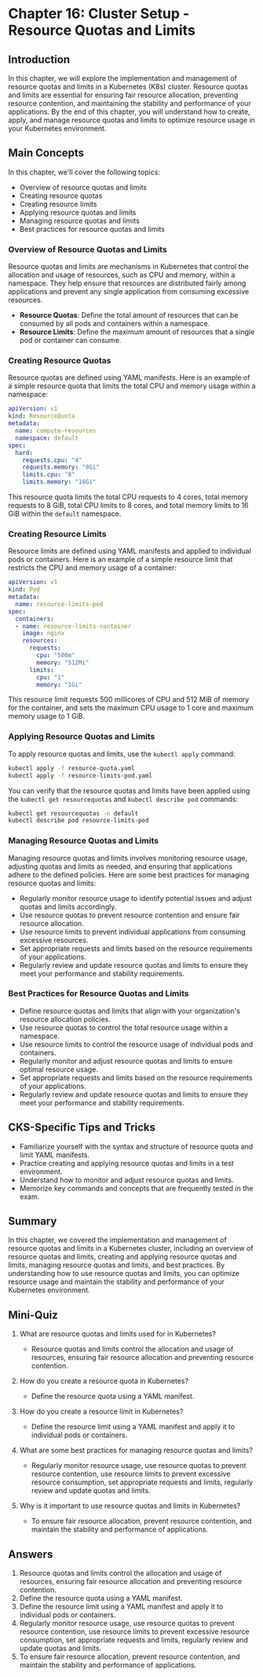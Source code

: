 # Chapter 16: Cluster Setup - Resource Quotas and Limits

## Introduction

In this chapter, we will explore the implementation and management of resource quotas and limits in a Kubernetes (K8s) cluster. Resource quotas and limits are essential for ensuring fair resource allocation, preventing resource contention, and maintaining the stability and performance of your applications. By the end of this chapter, you will understand how to create, apply, and manage resource quotas and limits to optimize resource usage in your Kubernetes environment.

## Main Concepts

In this chapter, we'll cover the following topics:
- Overview of resource quotas and limits
- Creating resource quotas
- Creating resource limits
- Applying resource quotas and limits
- Managing resource quotas and limits
- Best practices for resource quotas and limits

### Overview of Resource Quotas and Limits

Resource quotas and limits are mechanisms in Kubernetes that control the allocation and usage of resources, such as CPU and memory, within a namespace. They help ensure that resources are distributed fairly among applications and prevent any single application from consuming excessive resources.

- **Resource Quotas**: Define the total amount of resources that can be consumed by all pods and containers within a namespace.
- **Resource Limits**: Define the maximum amount of resources that a single pod or container can consume.

### Creating Resource Quotas

Resource quotas are defined using YAML manifests. Here is an example of a simple resource quota that limits the total CPU and memory usage within a namespace:

```yaml
apiVersion: v1
kind: ResourceQuota
metadata:
  name: compute-resources
  namespace: default
spec:
  hard:
    requests.cpu: "4"
    requests.memory: "8Gi"
    limits.cpu: "8"
    limits.memory: "16Gi"
```

This resource quota limits the total CPU requests to 4 cores, total memory requests to 8 GiB, total CPU limits to 8 cores, and total memory limits to 16 GiB within the `default` namespace.

### Creating Resource Limits

Resource limits are defined using YAML manifests and applied to individual pods or containers. Here is an example of a simple resource limit that restricts the CPU and memory usage of a container:

```yaml
apiVersion: v1
kind: Pod
metadata:
  name: resource-limits-pod
spec:
  containers:
  - name: resource-limits-container
    image: nginx
    resources:
      requests:
        cpu: "500m"
        memory: "512Mi"
      limits:
        cpu: "1"
        memory: "1Gi"
```

This resource limit requests 500 millicores of CPU and 512 MiB of memory for the container, and sets the maximum CPU usage to 1 core and maximum memory usage to 1 GiB.

### Applying Resource Quotas and Limits

To apply resource quotas and limits, use the `kubectl apply` command:

```sh
kubectl apply -f resource-quota.yaml
kubectl apply -f resource-limits-pod.yaml
```

You can verify that the resource quotas and limits have been applied using the `kubectl get resourcequotas` and `kubectl describe pod` commands:

```sh
kubectl get resourcequotas -n default
kubectl describe pod resource-limits-pod
```

### Managing Resource Quotas and Limits

Managing resource quotas and limits involves monitoring resource usage, adjusting quotas and limits as needed, and ensuring that applications adhere to the defined policies. Here are some best practices for managing resource quotas and limits:

- Regularly monitor resource usage to identify potential issues and adjust quotas and limits accordingly.
- Use resource quotas to prevent resource contention and ensure fair resource allocation.
- Use resource limits to prevent individual applications from consuming excessive resources.
- Set appropriate requests and limits based on the resource requirements of your applications.
- Regularly review and update resource quotas and limits to ensure they meet your performance and stability requirements.

### Best Practices for Resource Quotas and Limits

- Define resource quotas and limits that align with your organization's resource allocation policies.
- Use resource quotas to control the total resource usage within a namespace.
- Use resource limits to control the resource usage of individual pods and containers.
- Regularly monitor and adjust resource quotas and limits to ensure optimal resource usage.
- Set appropriate requests and limits based on the resource requirements of your applications.
- Regularly review and update resource quotas and limits to ensure they meet your performance and stability requirements.

## CKS-Specific Tips and Tricks

- Familiarize yourself with the syntax and structure of resource quota and limit YAML manifests.
- Practice creating and applying resource quotas and limits in a test environment.
- Understand how to monitor and adjust resource quotas and limits.
- Memorize key commands and concepts that are frequently tested in the exam.

## Summary

In this chapter, we covered the implementation and management of resource quotas and limits in a Kubernetes cluster, including an overview of resource quotas and limits, creating and applying resource quotas and limits, managing resource quotas and limits, and best practices. By understanding how to use resource quotas and limits, you can optimize resource usage and maintain the stability and performance of your Kubernetes environment.

## Mini-Quiz

1. What are resource quotas and limits used for in Kubernetes?
   - Resource quotas and limits control the allocation and usage of resources, ensuring fair resource allocation and preventing resource contention.

2. How do you create a resource quota in Kubernetes?
   - Define the resource quota using a YAML manifest.

3. How do you create a resource limit in Kubernetes?
   - Define the resource limit using a YAML manifest and apply it to individual pods or containers.

4. What are some best practices for managing resource quotas and limits?
   - Regularly monitor resource usage, use resource quotas to prevent resource contention, use resource limits to prevent excessive resource consumption, set appropriate requests and limits, regularly review and update quotas and limits.

5. Why is it important to use resource quotas and limits in Kubernetes?
   - To ensure fair resource allocation, prevent resource contention, and maintain the stability and performance of applications.

## Answers

1. Resource quotas and limits control the allocation and usage of resources, ensuring fair resource allocation and preventing resource contention.
2. Define the resource quota using a YAML manifest.
3. Define the resource limit using a YAML manifest and apply it to individual pods or containers.
4. Regularly monitor resource usage, use resource quotas to prevent resource contention, use resource limits to prevent excessive resource consumption, set appropriate requests and limits, regularly review and update quotas and limits.
5. To ensure fair resource allocation, prevent resource contention, and maintain the stability and performance of applications.
